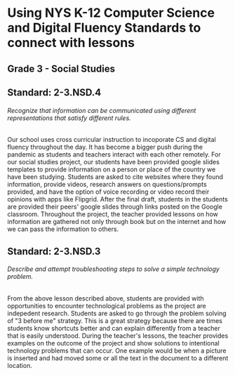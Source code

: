# Using NYS K-12 Computer Science and Digital Fluency Standards to connect with lessons

## Grade 3 - Social Studies
## Standard: 2-3.NSD.4 
###### Recognize that information can be communicated using different representations that satisfy different rules.

Our school uses cross curricular instruction to incoporate CS and digital fluency throughout the day.  It has become a bigger push during the pandemic as students and teachers interact with each other remotely.  For our social studies project, our students have been provided google slides templates to provide information on a person or place of the country we have been studying.  Students are asked to cite websites where they found information, provide videos, research answers on questions/prompts provided, and have the option of voice recording or video record their opinions with apps like Flipgrid.  After the final draft, students in the students are provided their peers' google slides through links posted on the Google classroom.  Throughout the project, the teacher provided lessons on how information are gathered not only through book but on the internet and how we can pass the information to others.


## Standard: 2-3.NSD.3
###### Describe and attempt troubleshooting steps to solve a simple technology problem.

From the above lesson described above, students are provided with opportunities to encounter technological problems as the project are indepedent research.  Students are asked to go through the problem solving of "3 before me" strategy.  This is a great strategy because there are times students know shortcuts better and can explain differently from a teacher that is easily understood.  During the teacher's lessons, the teacher provides examples on the outcome of the project and show solutions to intentional technology problems that can occur.  One example would be when a picture is inserted and had moved some or all the text in the document to a different location.  
